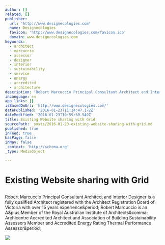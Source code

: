 ```yaml
---
author: []
related: []
publisher:
  url: 'http://www.designecologies.com'
  name: Designecologies
  favicon: 'http://www.designecologies.com/favicon.ico'
  domain: www.designecologies.com
keywords:
  - architect
  - marcuccio
  - assessor
  - designer
  - interior
  - sustainability
  - service
  - energy
  - accredited
  - architecture
description: 'Robert Marcuccio Principal Consultant Architect and Interior Designer is a fully qualified Architect registered with the Architect Registration Board of Victoria with over 15 years experience. Robert Marcuccio is an A+Member of the Royal Australian Institute of Architects, Archicentre Accredited Architect and Association of Building Sustainability Assessors Member and Accredited Energy Rating Thermal Performance Assessor.'
inLanguage: en
app_links: []
isBasedOnUrl: 'http://www.designecologies.com/'
datePublished: '2016-01-23T11:14:47.172Z'
dateModified: '2016-01-23T10:59:39.549Z'
title: Existing Website sharing with Grid
sourcePath: _posts/2016-01-23-existing-website-sharing-with-grid.md
published: true
inFeed: true
hasPage: false
inNav: false
_context: 'http://schema.org'
_type: MediaObject

---
```

# Existing Website sharing with Grid

<article style=""><h1></h1><p>Robert Marcuccio Principal Consultant Architect and Interior Designer is a fully qualified Architect registered with the Architect Registration Board of Victoria with over 15 years experience&amp;period; Robert Marcuccio is an A&amp;plus;Member of the Royal Australian Institute of Architects&amp;comma; Archicentre Accredited Architect and Association of Building Sustainability Assessors Member and Accredited Energy Rating Thermal Performance Assessor&amp;period;</p><img src="http://www.designecologies.com/modules/gallery/albums/Robert_Photo_/thumb/140609102918_Robert-Marcuccio-Architect-.jpg" /></article>